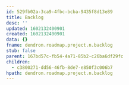 ```yaml
---
id: 529fb02a-3ca9-4fbc-bcba-9435f8d13e89
title: Backlog
desc: ''
updated: 1602132400901
created: 1602132400901
data: {}
fname: dendron.roadmap.project.n.backlog
stub: false
parent: 167bd57c-fb54-4a71-85b2-c26ba6df29fc
children:
  - c3800271-dd56-46fb-8de7-e850f3c006b7
hpath: dendron.roadmap.project.n.backlog
---
```


